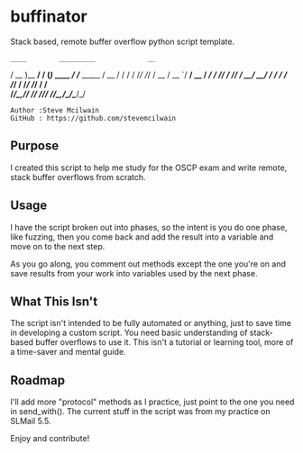 # buffinator
Stack based, remote buffer overflow python script template.

    ____        _________             __            
   / __ )__  __/ __/ __(_)___  ____ _/ /_____  _____
  / __  / / / / /_/ /_/ / __ \/ __ `/ __/ __ \/ ___/
 / /_/ / /_/ / __/ __/ / / / / /_/ / /_/ /_/ / /    
/_____/\__,_/_/ /_/ /_/_/ /_/\__,_/\__/\____/_/   

	Author :Steve Mcilwain
	GitHub : https://github.com/stevemcilwain

## Purpose
I created this script to help me study for the OSCP exam and write remote, stack buffer overflows from scratch.  

## Usage
I have the script broken out into phases, so the intent is you do one phase, like fuzzing, then you come back and add the result into a variable and move on to the next step.

As you go along, you comment out methods except the one you're on and save results from your work into variables used by the next phase.  

## What This Isn't
The script isn't intended to be fully automated or anything, just to save time in developing a custom script. You need basic understanding of stack-based buffer overflows to use it. This isn't a tutorial or learning tool, more of a time-saver and mental guide.

## Roadmap
I'll add more "protocol" methods as I practice, just point to the one you need in send_with().  The current stuff in the script was from my practice on SLMail 5.5.

Enjoy and contribute!

